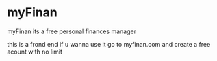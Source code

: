 # myFinan
myFinan its a free personal finances manager

this is a frond end if u wanna use it go to myfinan.com and create a free acount with no limit
